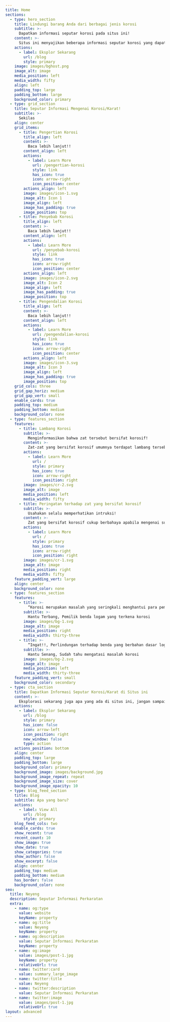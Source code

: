 ```yaml
---
title: Home
sections:
  - type: hero_section
    title: Lindungi barang Anda dari berbagai jenis korosi
    subtitle: >-
      Dapatkan informasi seputar korosi pada situs ini!
    content: >-
      Situs ini menyajikan beberapa informasi seputar korosi yang dapat Anda jadikan sebagai informasi tambahan. Mulai dari pengertian korosi, penyebab korosi, sampai pengendalian korosi. Semuanya bisa Anda dapatkan secara gratis! Selamat bereksplorasi :)
    actions:
      - label: Eksplor Sekarang
        url: /blog
        style: primary
    image: images/bghost.png
    image_alt: image
    media_position: left
    media_width: fifty
    align: left
    padding_top: large
    padding_bottom: large
    background_color: primary
  - type: grid_section
    title: Seputar Informasi Mengenai Korosi/Karat!
    subtitle: >-
      Sekilas
    align: center
    grid_items:
      - title: Pengertian Korosi
        title_align: left
        content: >-
          Baca lebih lanjut!!
        content_align: left
        actions:
          - label: Learn More
            url: /pengertian-korosi
            style: link
            has_icon: true
            icon: arrow-right
            icon_position: center
        actions_align: left
        image: images/icon-1.svg
        image_alt: Icon 1
        image_align: left
        image_has_padding: true
        image_position: top
      - title: Penyebab Korosi
        title_align: left
        content: >-
          Baca lebih lanjut!!
        content_align: left
        actions:
          - label: Learn More
            url: /penyebab-korosi
            style: link
            has_icon: true
            icon: arrow-right
            icon_position: center
        actions_align: left
        image: images/icon-2.svg
        image_alt: Icon 2
        image_align: left
        image_has_padding: true
        image_position: top
      - title: Pengendalian Korosi
        title_align: left
        content: >-
          Baca lebih lanjut!!
        content_align: left
        actions:
          - label: Learn More
            url: /pengendalian-korosi
            style: link
            has_icon: true
            icon: arrow-right
            icon_position: center
        actions_align: left
        image: images/icon-3.svg
        image_alt: Icon 3
        image_align: left
        image_has_padding: true
        image_position: top
    grid_cols: three
    grid_gap_horiz: medium
    grid_gap_vert: small
    enable_cards: true
    padding_top: medium
    padding_bottom: medium
    background_color: none
  - type: features_section
    features:
      - title: Lambang Korosi
        subtitle: >-
          Menginformasikan bahwa zat tersebut bersifat korosif!
        content: >-
          Zat-zat yang bersifat korosif umumnya terdapat lambang tersebut. Ketika kita akan menggunakan zat tersebut, usahakan selalu menggunakan alat pelindung yang sesuai intruksi. 
        actions:
          - label: Learn More
            url: /
            style: primary
            has_icon: true
            icon: arrow-right
            icon_position: right
        image: images/cr-2.svg
        image_alt: image
        media_position: left
        media_width: fifty
      - title: Peringatan terhadap zat yang bersifat korosif
        subtitle: >-
          Usahakan selalu memperhatikan intruksi!
        content: >-
          Zat yang bersifat korosif cukup berbahaya apabila mengenai suatu benda yang tidak tahan korosi. Selain itu juga berbahaya apabila mengenai kulit manusia secara langsung. Maka dari itu gunakanlah alat pelindung ketika berinteraksi dengan zat tersebut.
        actions:
          - label: Learn More
            url: /
            style: primary
            has_icon: true
            icon: arrow-right
            icon_position: right
        image: images/cr-1.svg
        image_alt: image
        media_position: right
        media_width: fifty
    feature_padding_vert: large
    align: center
    background_color: none
  - type: features_section
    features:
      - title: >-
          “Korosi merupakan masalah yang seringkali menghantui para pemilik benda yang terbuat dari logam. Logam termasuk material yang sangat rentan terserang oleh berbagai jenis korosi.”
        subtitle: >-
          Hantu Terbang, Pemilik benda logam yang terkena korosi
        image: images/bg-1.svg
        image_alt: image
        media_position: right
        media_width: thirty-three
      - title: >-
          “Ingat!!, Perlindungan terhadap benda yang berbahan dasar logam terhadap korosi sangat penting dilakukan. Ada beragam cara yang dapat dilakukan untuk menanggulangi masalah korosi.”
        subtitle: >-
          Hantu Senang, Sudah tahu mengatasi masalah korosi
        image: images/bg-2.svg
        image_alt: image
        media_position: left
        media_width: thirty-three
    feature_padding_vert: small
    background_color: secondary
  - type: cta_section
    title: Dapatkan Informasi Seputar Korosi/Karat di Situs ini
    content: >-
      Eksplorasi sekarang juga apa yang ada di situs ini, jangan sampai terlewat. Kami harap Anda menyukainya. Semoga hari mu menyenangkan!
    actions:
      - label: Eksplor Sekarang
        url: /blog
        style: primary
        has_icon: false
        icon: arrow-left
        icon_position: right
        new_window: false
        type: action
    actions_position: bottom
    align: center
    padding_top: large
    padding_bottom: large
    background_color: primary
    background_image: images/background.jpg
    background_image_repeat: repeat
    background_image_size: cover
    background_image_opacity: 10
  - type: blog_feed_section
    title: Blog
    subtitle: Apa yang baru?
    actions:
      - label: View All
        url: /blog
        style: primary
    blog_feed_cols: two
    enable_cards: true
    show_recent: true
    recent_count: 10
    show_image: true
    show_date: true
    show_categories: true
    show_author: false
    show_excerpt: false
    align: center
    padding_top: medium
    padding_bottom: medium
    has_border: false
    background_color: none
seo:
  title: Neyeng
  description: Seputar Informasi Perkaratan
  extra:
    - name: og:type
      value: website
      keyName: property
    - name: og:title
      value: Neyeng
      keyName: property
    - name: og:description
      value: Seputar Informasi Perkaratan
      keyName: property
    - name: og:image
      value: images/post-1.jpg
      keyName: property
      relativeUrl: true
    - name: twitter:card
      value: summary_large_image
    - name: twitter:title
      value: Neyeng
    - name: twitter:description
      value: Seputar Informasi Perkaratan
    - name: twitter:image
      value: images/post-1.jpg
      relativeUrl: true
layout: advanced
---
```

